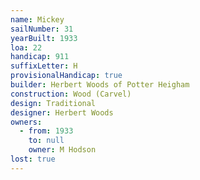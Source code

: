 ```yaml
---
name: Mickey
sailNumber: 31
yearBuilt: 1933
loa: 22
handicap: 911
suffixLetter: H
provisionalHandicap: true
builder: Herbert Woods of Potter Heigham
construction: Wood (Carvel)
design: Traditional
designer: Herbert Woods
owners:
  - from: 1933
    to: null
    owner: M Hodson
lost: true
---
```

